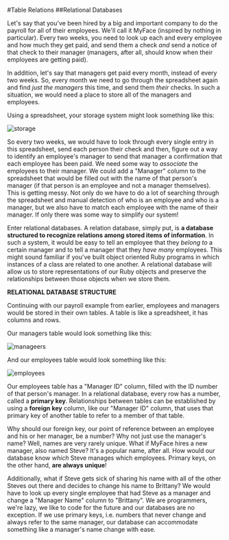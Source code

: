 #Table Relations
##Relational Databases

Let's say that you've been hired by a big and important company to do the payroll for all of their employees. We'll call it MyFace (inspired by nothing in particular). Every two weeks, you need to look up each and every employee and how much they get paid, and send them a check *and* send a notice of that check to their manager (managers, after all, should know when their employees are getting paid).

In addition, let's say that managers get paid every month, instead of every two weeks. So, every month we need to go through the spreadsheet again and find *just the managers* this time, and send them *their* checks. In such a situation, we would need a place to store all of the managers and employees.

Using a spreadsheet, your storage system might look something like this:

![storage](http://readme-pics.s3.amazonaws.com/Screen%20Shot%202015-09-03%20at%205.12.12%20PM.png)

So every two weeks, we would have to look through every single entry in this spreadsheet, send each person their check and then, figure out a way to identify an employee's manager to send that manager a confirmation that each employee has been paid. We need some way to *associate* the employees to their manager. We could add a "Manager" column to the spreadsheet that would be filled out with the name of that person's manager (if that person is an employee and not a manager themselves). This is getting messy. Not only do we have to do a lot of searching through the spreadsheet and manual detection of who is an employee and who is a manager, but we also have to match each employee with the name of their manager. If only there was some way to simplify our system!

Enter relational databases. A relation database, simply put, is **a database structured to recognize relations among stored items of information**. In such a system, it would be easy to tell an employee that they *belong to* a certain manager and to tell a manager that they *have many* employees. This might sound familiar if you've built object oriented Ruby programs in which instances of a class are related to one another. A relational database will allow us to store representations of our Ruby objects and preserve the relationships between those objects when we store them.

**RELATIONAL DATABASE STRUCTURE**

Continuing with our payroll example from earlier, employees and managers would be stored in their own tables. A table is like a spreadsheet, it has columns and rows.

Our managers table would look something like this:

![manageers](http://readme-pics.s3.amazonaws.com/Screen%20Shot%202015-09-04%20at%2011.17.31%20AM.png)

And our employees table would look something like this:

![employees](http://readme-pics.s3.amazonaws.com/Screen%20Shot%202015-09-04%20at%2011.17.25%20AM.png)

Our employees table has a "Manager ID" column, filled with the ID number of that person's manager. In a relational database, every row has a number, called a **primary key**. Relationships between tables can be established by using a **foreign key** column, like our "Manager ID" column, that uses that primary key of another table to refer to a member of that table.

Why should our foreign key, our point of reference between an employee and his or her manager, be a number? Why not just use the manager's name? Well, names are very rarely unique. What if MyFace hires a new manager, also named Steve? It's a popular name, after all. How would our database know *which* Steve manages which employees. Primary keys, on the other hand, **are always unique**!

Additionally, what if Steve gets sick of sharing his name with all of the other Steves out there and decides to change his name to Brittany? We would have to look up every single employee that had Steve as a manager and change a "Manager Name" column to "Brittany". We are programmers, we're lazy, we like to code for the future and our databases are no exception. If we use primary keys, i.e. numbers that never change and always refer to the same manager, our database can accommodate something like a manager's name change with ease.
